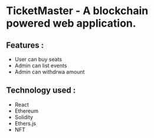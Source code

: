 # TicketMaster - A blockchain powered web application.

## Features : 
- User can buy seats
-  Admin can list events
- Admin can withdrwa amount

## Technology used :
- React
- Ethereum
- Solidity
- Ethers.js
- NFT


